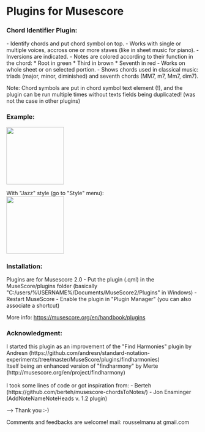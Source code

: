 # Plugins for Musescore

<h3>Chord Identifier Plugin:</h3>
- Identify chords and put chord symbol on top.
- Works with single or multiple voices, accross one or more staves (like in sheet music for piano).
- Inversions are indicated.
- Notes are colored according to their function in the chord:
	* Root in green
	* Third in brown
	* Seventh in red
- Works on whole sheet or on selected portion.
- Shows chords used in classical music: triads (major, minor, diminished) and seventh chords (MM7, m7, Mm7, dim7).<br/>

Note: Chord symbols are put in chord symbol text element (!), and the plugin can be run multiple times without texts fields being duplicated! (was not the case in other plugins)

<h3>Example:</h3>
<img height="150px" src="https://raw.githubusercontent.com/rousselmanu/msc_plugins/master/example_standard.png"/>

With "Jazz" style (go to "Style" menu):<br/>
<img height="150px" src="https://raw.githubusercontent.com/rousselmanu/msc_plugins/master/example_jazz.png"/>

<h3>Installation:</h3>
Plugins are for Musescore 2.0
- Put the plugin (.qml) in the MuseScore/plugins folder (basically "C:/users/%USERNAME%/Documents/MuseScore2/Plugins" in Windows)
- Restart MuseScore
- Enable the plugin in "Plugin Manager" (you can also associate a shortcut)

More info: https://musescore.org/en/handbook/plugins

<h3>Acknowledgment:</h3>
I started this plugin as an improvement of the "Find Harmonies" plugin by Andresn
	(https://github.com/andresn/standard-notation-experiments/tree/master/MuseScore/plugins/findharmonies)<br/>
	Itself being an enhanced version of "findharmony" by Merte (http://musescore.org/en/project/findharmony)<br/>
	<br/>
I took some lines of code or got inspiration from:
- Berteh (https://github.com/berteh/musescore-chordsToNotes/)
- Jon Ensminger (AddNoteNameNoteHeads v. 1.2 plugin)

--> Thank you :-)


Comments and feedbacks are welcome!
mail: rousselmanu at gmail.com